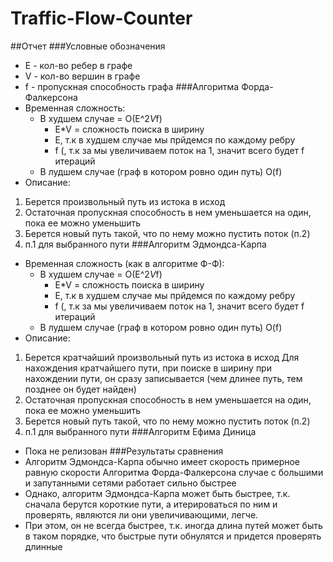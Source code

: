 # Traffic-Flow-Counter
##Отчет
###Условные обозначения
- E \- кол-во ребер в графе
- V \- кол-во вершин в графе
- f \- пропускная способность графа
###Алгоритма Форда-Фалкерсона
- Временная сложность:
	- В худшем случае = O(E^2*V*f)
		-  E*V = сложность поиска в ширину
		-  E, т.к в худшем случае мы прйдемся по каждому ребру
		-  f (, т.к за мы увеличиваем поток на 1, значит всего будет f итераций
	- В лудшем случае (граф в котором ровно один путь) O(f)
- Описание:
1. Берется произвольный путь из истока в исход
2. Остаточная пропускная способность в нем уменьшается на один, пока ее можно уменьшить
3. Берется новый путь такой, что по нему можно пустить поток (п.2)
4. п.1 для выбранного пути
###Алгоритм Эдмондса-Карпа
- Временная сложность (как в алгоритме Ф-Ф):
	- В худшем случае = O(E^2*V*f)
		-  E*V = сложность поиска в ширину
		-  E, т.к в худшем случае мы прйдемся по каждому ребру
		-  f (, т.к за мы увеличиваем поток на 1, значит всего будет f итераций
	- В лудшем случае (граф в котором ровно один путь) O(f)
- Описание:
1. Берется кратчайший произвольный путь из истока в исход
	Для нахождения кратчайшего пути, при поиске в ширину при нахождении пути, он сразу записывается (чем длинее путь, тем позднее он будет найден)
2. Остаточная пропускная способность в нем уменьшается на один, пока ее можно уменьшить
3. Берется новый путь такой, что по нему можно пустить поток (п.2)
4. п.1 для выбранного пути
###Алгоритм Ефима Диница
- Пока не релизован
###Результаты сравнения
- Алгоритм Эдмондса-Карпа обычно имеет скорость примерное равную скорости Алгоритма Форда-Фалкерсона случае с большими и запутанными
сетями работает сильно быстрее
- Однако, алгоритм Эдмондса-Карпа может быть быстрее, т.к. сначала берутся короткие пути, а итерироваться по ним и проверять, являются ли они увеличивающими,
легче.
- При этом, он не всегда быстрее, т.к. иногда длина путей может быть в таком порядке, что быстрые пути обнулятся и придется проверять длинные
